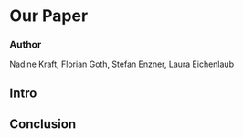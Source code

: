 # Our Paper

### Author
Nadine Kraft, Florian Goth, Stefan Enzner, Laura Eichenlaub

## Intro

## Conclusion


